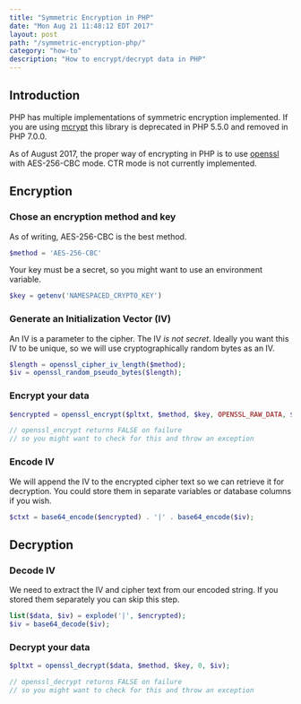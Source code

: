 ```yaml
---
title: "Symmetric Encryption in PHP"
date: "Mon Aug 21 11:48:12 EDT 2017"
layout: post
path: "/symmetric-encryption-php/"
category: "how-to"
description: "How to encrypt/decrypt data in PHP"
---
```

## Introduction
PHP has multiple implementations of symmetric encryption implemented. If you are using [mcrypt](https://secure.php.net/manual/en/function.mcrypt-cbc.php) this library is deprecated in PHP 5.5.0 and removed in PHP 7.0.0.

As of August 2017, the proper way of encrypting in PHP is to use [openssl](https://secure.php.net/manual/en/book.openssl.php) with AES-256-CBC mode. CTR mode is not currently implemented.

## Encryption
### Chose an encryption method and key
As of writing, AES-256-CBC is the best method.
```php
$method = 'AES-256-CBC'
```

Your key must be a secret, so you might want to use an environment variable.
```php
$key = getenv('NAMESPACED_CRYPTO_KEY')
```

### Generate an Initialization Vector (IV)
An IV is a parameter to the cipher. The IV *is not secret*. Ideally you want this IV to be unique, so we will use cryptographically random bytes as an IV.
```php
$length = openssl_cipher_iv_length($method);
$iv = openssl_random_pseudo_bytes($length);
```

### Encrypt your data
```php
$encrypted = openssl_encrypt($pltxt, $method, $key, OPENSSL_RAW_DATA, $iv);

// openssl_encrypt returns FALSE on failure
// so you might want to check for this and throw an exception
```

### Encode IV
We will append the IV to the encrypted cipher text so we can retrieve it for decryption. You could store them in separate variables or database columns if you wish.
```php
$ctxt = base64_encode($encrypted) . '|' . base64_encode($iv);
```

## Decryption
### Decode IV
We need to extract the IV and cipher text from our encoded string. If you stored them separately you can skip this step.
```php
list($data, $iv) = explode('|', $encrypted);
$iv = base64_decode($iv);
```

### Decrypt  your data
```php
$pltxt = openssl_decrypt($data, $method, $key, 0, $iv);

// openssl_decrypt returns FALSE on failure
// so you might want to check for this and throw an exception
```
